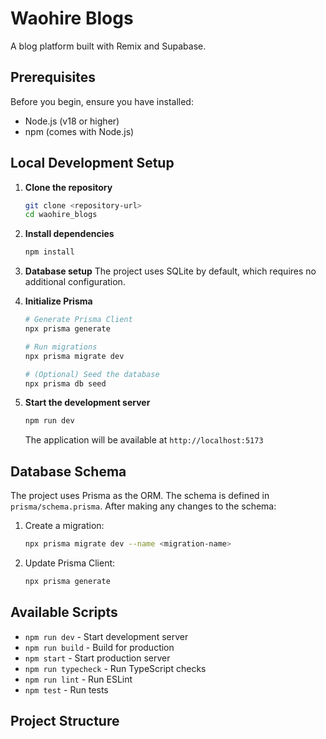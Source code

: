 # Waohire Blogs

A blog platform built with Remix and Supabase.

## Prerequisites

Before you begin, ensure you have installed:
- Node.js (v18 or higher)
- npm (comes with Node.js)

## Local Development Setup

1. **Clone the repository**
   ```bash
   git clone <repository-url>
   cd waohire_blogs
   ```

2. **Install dependencies**
   ```bash
   npm install
   ```

3. **Database setup**
   The project uses SQLite by default, which requires no additional configuration.

4. **Initialize Prisma**
   ```bash
   # Generate Prisma Client
   npx prisma generate

   # Run migrations
   npx prisma migrate dev

   # (Optional) Seed the database
   npx prisma db seed
   ```

5. **Start the development server**
   ```bash
   npm run dev
   ```
   The application will be available at `http://localhost:5173`

## Database Schema

The project uses Prisma as the ORM. The schema is defined in `prisma/schema.prisma`. After making any changes to the schema:

1. Create a migration:
   ```bash
   npx prisma migrate dev --name <migration-name>
   ```

2. Update Prisma Client:
   ```bash
   npx prisma generate
   ```

## Available Scripts

- `npm run dev` - Start development server
- `npm run build` - Build for production
- `npm start` - Start production server
- `npm run typecheck` - Run TypeScript checks
- `npm run lint` - Run ESLint
- `npm test` - Run tests

## Project Structure
